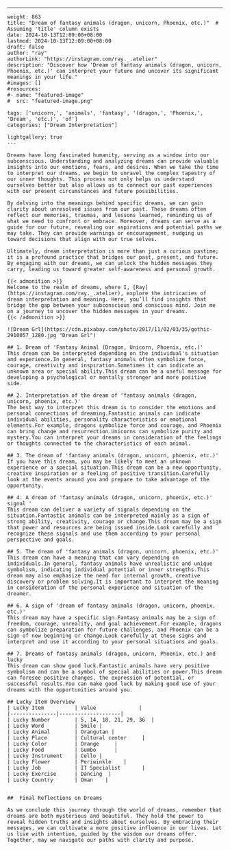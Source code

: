 ---
    weight: 863
    title: "Dream of fantasy animals (dragon, unicorn, Phoenix, etc.)"  # Assuming 'title' column exists
    date: 2024-10-13T12:09:00+08:00
    lastmod: 2024-10-13T12:09:00+08:00
    draft: false
    author: "ray"
    authorLink: "https://instagram.com/ray._.atelier"
    description: "Discover how 'Dream of fantasy animals (dragon, unicorn, Phoenix, etc.)' can interpret your future and uncover its significant meanings in your life."
    #images: []
    #resources:
    #- name: "featured-image"
    #  src: "featured-image.png"
    
    tags: ['unicorn,', 'animals', 'fantasy', '(dragon,', 'Phoenix,', 'Dream', 'etc.)', 'of']
    categories: ["Dream Interpretation"]
    
    lightgallery: true
    ---
    
    Dreams have long fascinated humanity, serving as a window into our subconscious. Understanding and analyzing dreams can provide valuable insights into our emotions, fears, and desires. When we take the time to interpret our dreams, we begin to unravel the complex tapestry of our inner thoughts. This process not only helps us understand ourselves better but also allows us to connect our past experiences with our present circumstances and future possibilities.
    
    By delving into the meanings behind specific dreams, we can gain clarity about unresolved issues from our past. These dreams often reflect our memories, traumas, and lessons learned, reminding us of what we need to confront or embrace. Moreover, dreams can serve as a guide for our future, revealing our aspirations and potential paths we may take. They can provide warnings or encouragement, nudging us toward decisions that align with our true selves.
    
    Ultimately, dream interpretation is more than just a curious pastime; it is a profound practice that bridges our past, present, and future. By engaging with our dreams, we can unlock the hidden messages they carry, leading us toward greater self-awareness and personal growth.
    
    {{< admonition >}}
    Welcome to the realm of dreams, where I, [Ray](https://instagram.com/ray._.atelier), explore the intricacies of dream interpretation and meaning. Here, you’ll find insights that bridge the gap between your subconscious and conscious mind. Join me on a journey to uncover the hidden messages in your dreams.
    {{< /admonition >}}
    
    ![Dream Grl](https://cdn.pixabay.com/photo/2017/11/02/03/35/gothic-2910057_1280.jpg "Dream Grl")
    
    ## 1. Dream of 'Fantasy Animal (Dragon, Unicorn, Phoenix, etc.)'
    This dream can be interpreted depending on the individual's situation and experience.In general, fantasy animals often symbolize force, courage, creativity and inspiration.Sometimes it can indicate an unknown area or special ability.This dream can be a useful message for developing a psychological or mentally stronger and more positive side.
    
    ## 2. Interpretation of the dream of 'fantasy animals (dragon, unicorn, phoenix, etc.)'
    The best way to interpret this dream is to consider the emotions and personal connections of dreaming.Fantastic animals can indicate individual abilities, personality characteristics or emotional elements.For example, dragons symbolize force and courage, and Phoenix can bring change and resurrection.Unicorns can symbolize purity and mystery.You can interpret your dreams in consideration of the feelings or thoughts connected to the characteristics of each animal.
    
    ## 3. The dream of 'fantasy animals (dragon, unicorn, phoenix, etc.)'
    If you have this dream, you may be likely to meet an unknown experience or a special situation.This dream can be a new opportunity, creative inspiration or a feeling of positive transition.Carefully look at the events around you and prepare to take advantage of the opportunity.
    
    ## 4. A dream of 'fantasy animals (dragon, unicorn, phoenix, etc.)' signal '
    This dream can deliver a variety of signals depending on the situation.Fantastic animals can be interpreted mainly as a sign of strong ability, creativity, courage or change.This dream may be a sign that power and resources are being issued inside.Look carefully and recognize these signals and use them according to your personal perspective and goals.
    
    ## 5. The dream of 'fantasy animals (dragon, unicorn, phoenix, etc.)'
    This dream can have a meaning that can vary depending on individuals.In general, fantasy animals have unrealistic and unique symbolism, indicating individual potential or inner strengths.This dream may also emphasize the need for internal growth, creative discovery or problem solving.It is important to interpret the meaning in consideration of the personal experience and situation of the dreamer.
    
    ## 6. A sign of 'dream of fantasy animals (dragon, unicorn, phoenix, etc.)'
    This dream may have a specific sign.Fantasy animals may be a sign of freedom, courage, unreality, and goal achievement.For example, dragons can symbolize preparation for future challenges, and Phoenix can be a sign of new beginning or change.Look carefully at these signs and interpret and use it according to your personal situations and goals.
    
    ## 7. Dreams of fantasy animals (dragon, unicorn, Phoenix, etc.) and lucky
    This dream can show good luck.Fantastic animals have very positive symbolism and can be a symbol of special abilities or power.This dream can foresee positive changes, the expression of potential, or successful results.You can make good luck by making good use of your dreams with the opportunities around you.
    
    ## Lucky Item Overview
    | Lucky Item          | Value              |
    |---------------|--------------------|
    | Lucky Number        | 5, 14, 18, 21, 29, 36  |
    | Lucky Word          | Smile |
    | Lucky Animal        | Orangutan |
    | Lucky Place         | Cultural center     |
    | Lucky Color         | Orange     |
    | Lucky Food          | Gumbo      |
    | Lucky Instrument    | Cello |
    | Lucky Flower        | Periwinkle    |
    | Lucky Job           | IT Specialist       |
    | Lucky Exercise      | Dancing  |
    | Lucky Country       | Oman    |
    
    
    ##  Final Reflections on Dreams
    
    As we conclude this journey through the world of dreams, remember that dreams are both mysterious and beautiful. They hold the power to reveal hidden truths and insights about ourselves. By embracing their messages, we can cultivate a more positive influence in our lives. Let us live with intention, guided by the wisdom our dreams offer. Together, may we navigate our paths with clarity and purpose.
    